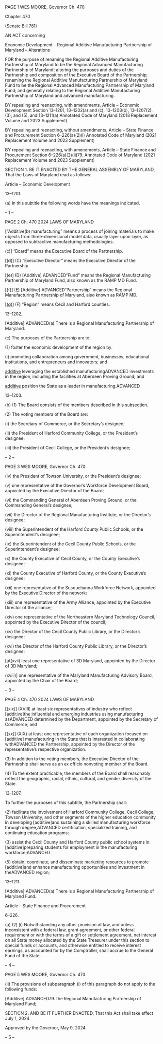 PAGE 1
WES MOORE, Governor Ch. 470

Chapter 470

(Senate Bill 781)

AN ACT concerning

Economic Development – Regional Additive Manufacturing Partnership of
Maryland – Alterations

FOR the purpose of renaming the Regional Additive Manufacturing Partnership of
Maryland to be the Regional Advanced Manufacturing Partnership of Maryland;
altering the purposes and duties of the Partnership and composition of the Executive
Board of the Partnership; renaming the Regional Additive Manufacturing
Partnership of Maryland Fund to be the Regional Advanced Manufacturing
Partnership of Maryland Fund; and generally relating to the Regional Additive
Manufacturing Partnership of Maryland and advanced manufacturing.

BY repealing and reenacting, with amendments,
Article – Economic Development
Section 13–1201, 13–1202(a) and (c), 13–1203(b), 13–1207(2), (3), and (5), and
13–1211(a)
Annotated Code of Maryland
(2018 Replacement Volume and 2023 Supplement)

BY repealing and reenacting, without amendments,
Article – State Finance and Procurement
Section 6–226(a)(2)(i)
Annotated Code of Maryland
(2021 Replacement Volume and 2023 Supplement)

BY repealing and reenacting, with amendments,
Article – State Finance and Procurement
Section 6–226(a)(2)(ii)79.
Annotated Code of Maryland
(2021 Replacement Volume and 2023 Supplement)

SECTION 1. BE IT ENACTED BY THE GENERAL ASSEMBLY OF MARYLAND,
That the Laws of Maryland read as follows:

Article – Economic Development

13–1201.

(a) In this subtitle the following words have the meanings indicated.

– 1 –

PAGE 2
Ch. 470 2024 LAWS OF MARYLAND

[“Additive(b) manufacturing” means a process of joining materials to make
objects from three–dimensional model data, usually layer upon layer, as opposed to
subtractive manufacturing methodologies.

(c)] “Board” means the Executive Board of the Partnership.

[(d)] (C) “Executive Director” means the Executive Director of the Partnership.

[(e)] (D) [Additive] ADVANCED“Fund” means the Regional Manufacturing
Partnership of Maryland Fund, also known as the RAMP MD Fund.

[(f)] (E) [Additive] ADVANCED“Partnership” means the Regional
Manufacturing Partnership of Maryland, also known as RAMP MD.

[(g)] (F) “Region” means Cecil and Harford counties.

13–1202.

[Additive] ADVANCED(a) There is a Regional Manufacturing Partnership of
Maryland.

(c) The purposes of the Partnership are to:

(1) foster the economic development of the region by:

(i) promoting collaboration among government, businesses,
educational institutions, and entrepreneurs and innovators; and

[additive](ii) leveraging the established manufacturingADVANCED
investments in the region, including the facilities at Aberdeen Proving Ground; and

[additive](2) position the State as a leader in manufacturing.ADVANCED

13–1203.

(b) (1) The Board consists of the members described in this subsection.

(2) The voting members of the Board are:

(i) the Secretary of Commerce, or the Secretary’s designee;

(ii) the President of Harford Community College, or the President’s
designee;

(iii) the President of Cecil College, or the President’s designee;

– 2 –

PAGE 3
WES MOORE, Governor Ch. 470

(iv) the President of Towson University, or the President’s designee;

(v) one representative of the Governor’s Workforce Development
Board, appointed by the Executive Director of the Board;

(vi) the Commanding General of Aberdeen Proving Ground, or the
Commanding General’s designee;

(vii) the Director of the Regional Manufacturing Institute, or the
Director’s designee;

(viii) the Superintendent of the Harford County Public Schools, or the
Superintendent’s designee;

(ix) the Superintendent of the Cecil County Public Schools, or the
Superintendent’s designee;

(x) the County Executive of Cecil County, or the County Executive’s
designee;

(xi) the County Executive of Harford County, or the County
Executive’s designee;

(xii) one representative of the Susquehanna Workforce Network,
appointed by the Executive Director of the network;

(xiii) one representative of the Army Alliance, appointed by the
Executive Director of the alliance;

(xiv) one representative of the Northeastern Maryland Technology
Council, appointed by the Executive Director of the council;

(xv) the Director of the Cecil County Public Library, or the Director’s
designee;

(xvi) the Director of the Harford County Public Library, or the
Director’s designee;

[at(xvii) least one representative of 3D Maryland, appointed by the
Director of 3D Maryland;

(xviii)] one representative of the Maryland Manufacturing
Advisory Board, appointed by the Chair of the Board;

– 3 –

PAGE 4
Ch. 470 2024 LAWS OF MARYLAND

[(xix)] (XVIII) at least six representatives of industry who reflect
[additive]the influential and emerging industries using manufacturing asADVANCED
determined by the Department, appointed by the Secretary of Commerce; and

[(xx)] (XIX) at least one representative of each organization focused on
[additive] manufacturing in the State that is interested in collaborating withADVANCED
the Partnership, appointed by the Director of the representative’s respective organization.

(3) In addition to the voting members, the Executive Director of the
Partnership shall serve as an ex officio nonvoting member of the Board.

(4) To the extent practicable, the members of the Board shall reasonably
reflect the geographic, racial, ethnic, cultural, and gender diversity of the State.

13–1207.

To further the purposes of this subtitle, the Partnership shall:

(2) facilitate the involvement of Harford Community College, Cecil College,
Towson University, and other segments of the higher education community in developing
[additive]and sustaining a skilled manufacturing workforce through degree,ADVANCED
certification, specialized training, and continuing education programs;

(3) assist the Cecil County and Harford County public school systems in
[additive]preparing students for employment in the manufacturing workforce;ADVANCED

(5) obtain, coordinate, and disseminate marketing resources to promote
[additive]and enhance manufacturing opportunities and investment in theADVANCED
region;

13–1211.

[Additive] ADVANCED(a) There is a Regional Manufacturing Partnership of
Maryland Fund.

Article – State Finance and Procurement

6–226.

(a) (2) (i) Notwithstanding any other provision of law, and unless
inconsistent with a federal law, grant agreement, or other federal requirement or with the
terms of a gift or settlement agreement, net interest on all State money allocated by the
State Treasurer under this section to special funds or accounts, and otherwise entitled to
receive interest earnings, as accounted for by the Comptroller, shall accrue to the General
Fund of the State.

– 4 –

PAGE 5
WES MOORE, Governor Ch. 470

(ii) The provisions of subparagraph (i) of this paragraph do not apply
to the following funds:

[Additive] ADVANCED79. the Regional Manufacturing
Partnership of Maryland Fund;

SECTION 2. AND BE IT FURTHER ENACTED, That this Act shall take effect July
1, 2024.

Approved by the Governor, May 9, 2024.

– 5 –